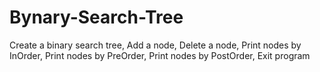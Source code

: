 # Bynary-Search-Tree

Create a binary search tree,
Add a node,
Delete a node,
Print nodes by InOrder,
Print nodes by PreOrder,
Print nodes by PostOrder,
Exit program
